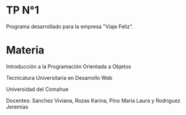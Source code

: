# TP N°1
Programa desarrollado para la empresa "Viaje Feliz".

# Materia
Introducción a la Programación Orientada a Objetos

Tecnicatura Universitaria en Desarrollo Web

Universidad del Comahue

Docentes: Sanchez Viviana, Rozas Karina, Pino Maria Laura y Rodriguez Jeremias
